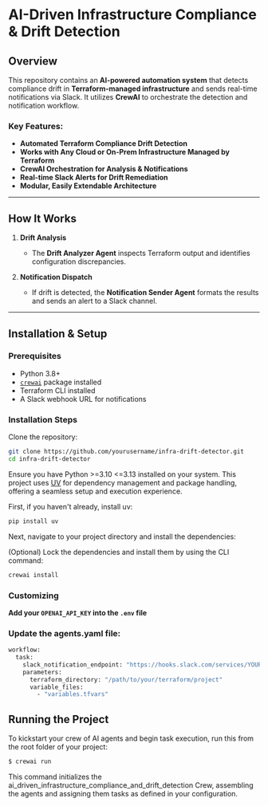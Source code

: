 # AI-Driven Infrastructure Compliance & Drift Detection

## Overview

This repository contains an **AI-powered automation system** that detects compliance drift in **Terraform-managed infrastructure** and sends real-time notifications via Slack. It utilizes **CrewAI** to orchestrate the detection and notification workflow.

### Key Features:
- **Automated Terraform Compliance Drift Detection**
- **Works with Any Cloud or On-Prem Infrastructure Managed by Terraform**
- **CrewAI Orchestration for Analysis & Notifications**
- **Real-time Slack Alerts for Drift Remediation**
- **Modular, Easily Extendable Architecture**


---

## How It Works

1. **Drift Analysis**  
   - The **Drift Analyzer Agent** inspects Terraform output and identifies configuration discrepancies.

2. **Notification Dispatch**  
   - If drift is detected, the **Notification Sender Agent** formats the results and sends an alert to a Slack channel.

---

## Installation & Setup

### Prerequisites

- Python 3.8+
- [`crewai`](https://github.com/crewai) package installed
- Terraform CLI installed
- A Slack webhook URL for notifications

### Installation Steps

Clone the repository:

   ```bash
   git clone https://github.com/yourusername/infra-drift-detector.git
   cd infra-drift-detector
```



Ensure you have Python >=3.10 <=3.13 installed on your system. This project uses [UV](https://docs.astral.sh/uv/) for dependency management and package handling, offering a seamless setup and execution experience.

First, if you haven't already, install uv:

```bash
pip install uv
```

Next, navigate to your project directory and install the dependencies:

(Optional) Lock the dependencies and install them by using the CLI command:
```bash
crewai install
```
### Customizing

**Add your `OPENAI_API_KEY` into the `.env` file**
### Update the agents.yaml file:
```bash
workflow:
  task:
    slack_notification_endpoint: "https://hooks.slack.com/services/YOUR/WEBHOOK/URL"
    parameters:
      terraform_directory: "/path/to/your/terraform/project"
      variable_files:
        - "variables.tfvars"
```
## Running the Project

To kickstart your crew of AI agents and begin task execution, run this from the root folder of your project:

```bash
$ crewai run
```

This command initializes the ai_driven_infrastructure_compliance_and_drift_detection Crew, assembling the agents and assigning them tasks as defined in your configuration.

